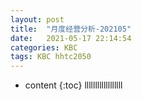 ```yaml
---
layout: post
title:  "月度经营分析-202105"
date:   2021-05-17 22:14:54
categories: KBC
tags: KBC hhtc2050
---
```


* content
{:toc}
llllllllllllllllll
